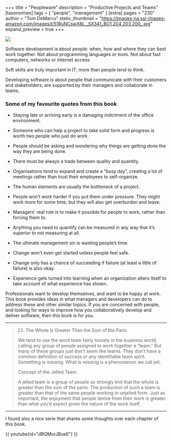 +++
title = "Peopleware"
description = "Productive Projects and Teams"
[taxonomies]
tags = [ "people", "management" ]
[extra]
pages = "230"
author = "Tom DeMarco"
static_thumbnail = "https://images-na.ssl-images-amazon.com/images/I/51RuNCswX8L._SX341_BO1,204,203,200_.jpg"
expand_preview = true
+++

<a target="_blank"  href="https://amzn.to/3qs5pBM">
    <img border="0" src="https://images-na.ssl-images-amazon.com/images/I/51RuNCswX8L._SX341_BO1,204,203,200_.jpg" >
</a>

Software development is about people: when, how and where they can best work together. Not about programming languages
or tools. Not about fast computers, networks or internet access.

Soft skills are truly important in IT, more than people tend to think.

<!-- more -->

Developing software is about people that communicate with their
customers and stakeholders, are supported by their managers and collaborate in teams.

### Some of my favourite quotes from this book

- Staying late or arriving early is a damaging indictment of the office environment.
- Someone who can help a project to take solid form and progress is worth two people who just do work. 
- People should be asking and wondering why things are getting done the way they are being done.
- There must be always a trade between quality and quantity.

- Organisations tend to expand and create a “busy day”, creating a lot of meetings rather than trust their employees to self-organize.
- The human elements are usually the bottleneck of a project.
- People won’t work harder if you put them under pressure. They might work more for some time, but they will also get overburden and leave.
- Managers' real role is to make it possible for people to work, rather than forcing them to.

- Anything you need to quantify can be measured in any way that it’s superior to not measuring at all.
- The ultimate management sin is wasting people’s time.
- Change won’t even get started unless people feel safe.
- Change only has a chance of succeeding if failure (at least a little of failure) is also okay.

- Experience gets turned into learning when an organization alters itself to take account of what experience has shown.

Professionals want to develop themselves, and want to be happy at work. This book provides ideas in what managers and
developers can do to address these and other similar topics. If you are concerned with people, and looking for ways to
improve how you collaboratively develop and deliver software, then this book is for you.

---

> 21. The Whole Is Greater Than the Sum of the Parts
> 
> We tend to use the word team fairly loosely in the business world, calling any group of people assigned to work 
> together a “team.” But many of these groups just don’t seem like teams. They don’t have a common definition 
> of success or any identifiable team spirit. Something is missing. What is missing is a phenomenon we call jell.
>
> Concept of the Jelled Team
>
> A jelled team is a group of people so strongly knit that the whole is greater than the sum of the parts.
> The production of such a team is greater than that of the same people working in unjelled form. Just as important, 
> the enjoyment that people derive from their work is greater than what you’d expect given the nature of the work itself.

---

I found also a nice serie that shares some thoughts over each chapter of this book.

{{ youtube(id="dBQMorJBueE") }}
